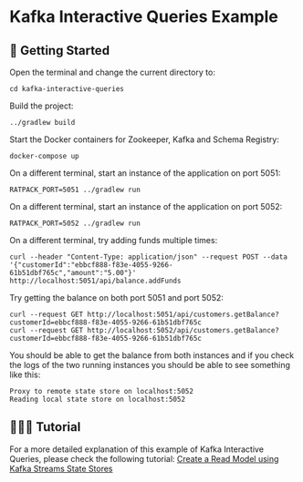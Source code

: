 # Kafka Interactive Queries Example

## 🌊 Getting Started

Open the terminal and change the current directory to:

```
cd kafka-interactive-queries
```

Build the project:

```
../gradlew build
```

Start the Docker containers for Zookeeper, Kafka and Schema Registry:

```
docker-compose up
```

On a different terminal, start an instance of the application on port 5051:

```
RATPACK_PORT=5051 ../gradlew run
```

On a different terminal, start an instance of the application on port 5052:

```
RATPACK_PORT=5052 ../gradlew run
```

On a different terminal, try adding funds multiple times:

```
curl --header "Content-Type: application/json" --request POST --data '{"customerId":"ebbcf888-f83e-4055-9266-61b51dbf765c","amount":"5.00"}' http://localhost:5051/api/balance.addFunds
```

Try getting the balance on both port 5051 and port 5052:

```
curl --request GET http://localhost:5051/api/customers.getBalance?customerId=ebbcf888-f83e-4055-9266-61b51dbf765c
curl --request GET http://localhost:5052/api/customers.getBalance?customerId=ebbcf888-f83e-4055-9266-61b51dbf765c
```

You should be able to get the balance from both instances and if you check the logs of the two running instances you should be able to see something like this:

```
Proxy to remote state store on localhost:5052
Reading local state store on localhost:5052
```

## 🏄🏻‍♀️ Tutorial

For a more detailed explanation of this example of Kafka Interactive Queries, please check the following tutorial: [Create a Read Model using Kafka Streams State Stores](https://code.parts/2020/03/08/create-a-read-model-using-kafka-streams-state-stores/)
